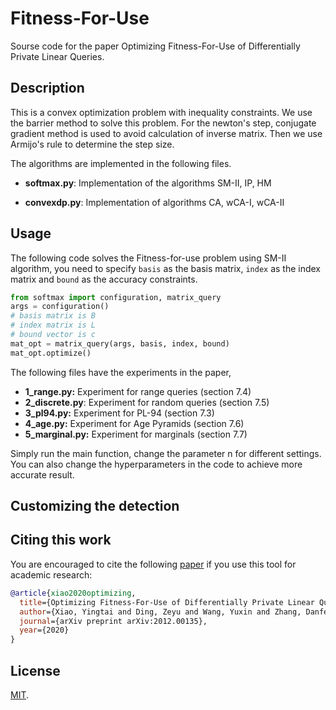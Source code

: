 # Fitness-For-Use 

Sourse code for the paper Optimizing Fitness-For-Use of Differentially Private Linear Queries.

## Description

This is a convex optimization problem with inequality constraints. We use the barrier method to solve this problem. For the newton's step, conjugate gradient method is used to avoid calculation of inverse matrix. Then we use Armijo's rule to determine the step size. 

The algorithms are implemented in the following files. 

-  **softmax.py**:  Implementation of the algorithms SM-II, IP, HM

- **convexdp.py**: Implementation of algorithms CA, wCA-I, wCA-II



## Usage

The following code solves the Fitness-for-use problem using SM-II algorithm, you need to specify `basis` as the basis matrix, `index` as the index matrix and `bound` as the accuracy constraints.

```python
from softmax import configuration, matrix_query
args = configuration()
# basis matrix is B
# index matrix is L
# bound vector is c
mat_opt = matrix_query(args, basis, index, bound)
mat_opt.optimize()
```

The following files have the experiments in the paper,

- **1_range.py:** Experiment for range queries (section 7.4)
- **2_discrete.py**: Experiment for random queries (section 7.5)
- **3_pl94.py:** Experiment for PL-94 (section 7.3)
- **4_age.py:** Experiment for Age Pyramids (section 7.6)
- **5_marginal.py:** Experiment for marginals (section 7.7)

Simply run the main function, change the parameter n for different settings. You can also change the hyperparameters in the code to achieve more accurate result.



## Customizing the detection



## Citing this work

You are encouraged to cite the following [paper](https://arxiv.org/abs/2012.00135) if you use this tool for academic research:

```bibtex
@article{xiao2020optimizing,
  title={Optimizing Fitness-For-Use of Differentially Private Linear Queries},
  author={Xiao, Yingtai and Ding, Zeyu and Wang, Yuxin and Zhang, Danfeng and Kifer, Daniel},
  journal={arXiv preprint arXiv:2012.00135},
  year={2020}
}
```



## License

[MIT](https://github.com/yxwangcs/statdp/blob/master/LICENSE).
